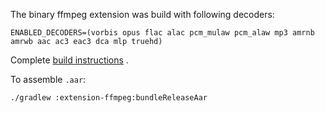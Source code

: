 The binary ffmpeg extension was build with following decoders:

```
ENABLED_DECODERS=(vorbis opus flac alac pcm_mulaw pcm_alaw mp3 amrnb amrwb aac ac3 eac3 dca mlp truehd)
```

Complete [build instructions](https://github.com/google/ExoPlayer/blob/r2.16.1/extensions/ffmpeg/README.md)
.

To assemble ``.aar``:

```
./gradlew :extension-ffmpeg:bundleReleaseAar
```
